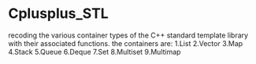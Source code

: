 # Cplusplus_STL
 recoding the various container types of the C++ standard template library with their associated functions. the containers are:
  1.List
  2.Vector
  3.Map
  4.Stack
  5.Queue
  6.Deque
  7.Set
  8.Multiset
  9.Multimap
